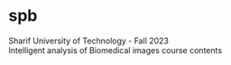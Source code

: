# spb  
Sharif University of Technology - Fall 2023      
Intelligent analysis of Biomedical images course contents    

